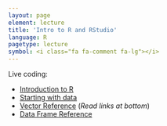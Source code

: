 ```yaml
---
layout: page
element: lecture
title: 'Intro to R and RStudio'
language: R
pagetype: lecture
symbol: <i class="fa fa-comment fa-lg"></i>
---
```


<!--

Slides:

[Introduction to R and Version Control]({{ site.baseurl }}/materials/01_RIntro_VersionControl/01_RIntro_VersionControl.html)

-->

Live coding:

* [Introduction to R](http://www.datacarpentry.org/R-ecology-lesson/01-intro-to-r.html)
* [Starting with data](http://www.datacarpentry.org/R-ecology-lesson/02-starting-with-data.html)
* [Vector Reference](http://www.r-tutor.com/r-introduction/vector) (*Read links at bottom*)
* [Data Frame Reference](http://www.r-tutor.com/r-introduction/data-frame)
